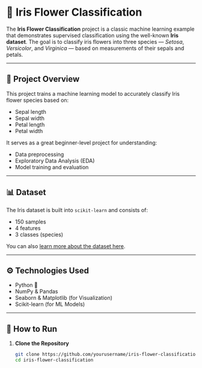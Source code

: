 # 🌸 Iris Flower Classification

The **Iris Flower Classification** project is a classic machine learning example that demonstrates supervised classification using the well-known **Iris dataset**. The goal is to classify iris flowers into three species — *Setosa*, *Versicolor*, and *Virginica* — based on measurements of their sepals and petals.

---

## 📌 Project Overview

This project trains a machine learning model to accurately classify Iris flower species based on:
- Sepal length
- Sepal width
- Petal length
- Petal width

It serves as a great beginner-level project for understanding:
- Data preprocessing
- Exploratory Data Analysis (EDA)
- Model training and evaluation

---

## 📊 Dataset

The Iris dataset is built into `scikit-learn` and consists of:
- 150 samples
- 4 features
- 3 classes (species)

You can also [learn more about the dataset here](https://scikit-learn.org/stable/auto_examples/datasets/plot_iris_dataset.html).

---

## ⚙️ Technologies Used

- Python 🐍
- NumPy & Pandas
- Seaborn & Matplotlib (for Visualization)
- Scikit-learn (for ML Models)

---

## 🚀 How to Run

1. **Clone the Repository**
   ```bash
   git clone https://github.com/yourusername/iris-flower-classification.git
   cd iris-flower-classification
